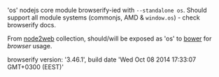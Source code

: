'os' nodejs core module browserify-ied with `--standalone os`. Should support all module systems (commonjs, AMD & `window.os`) - check browserify docs.

From [node2web](http://github.com/anodynos/node2web) collection,
should/will be exposed as 'os' to [bower](http://bower.io) for *browser* usage.

browserify version: '3.46.1', build date 'Wed Oct 08 2014 17:33:07 GMT+0300 (EEST)'